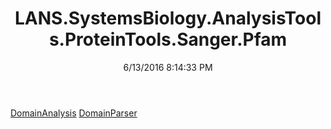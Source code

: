 ﻿---
title: LANS.SystemsBiology.AnalysisTools.ProteinTools.Sanger.Pfam
date: 6/13/2016 8:14:33 PM
---

[DomainAnalysis](T-LANS.SystemsBiology.AnalysisTools.ProteinTools.Sanger.Pfam.DomainAnalysis.html)
[DomainParser](T-LANS.SystemsBiology.AnalysisTools.ProteinTools.Sanger.Pfam.DomainParser.html)
